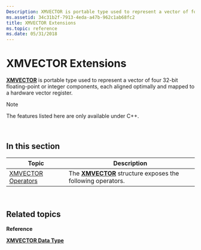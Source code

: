 ```yaml
---
Description: XMVECTOR is portable type used to represent a vector of four 32-bit floating-point or integer components, each aligned optimally and mapped to a hardware vector register.
ms.assetid: 34c31b2f-7913-4eda-a47b-962c1ab68fc2
title: XMVECTOR Extensions
ms.topic: reference
ms.date: 05/31/2018
---
```


# XMVECTOR Extensions

[**XMVECTOR**](xmvector-data-type.md) is portable type used to represent a vector of four 32-bit floating-point or integer components, each aligned optimally and mapped to a hardware vector register.

> [!Note]  
> The features listed here are only available under C++.

 

## In this section



| Topic                                                       | Description                                                                                      |
|-------------------------------------------------------------|--------------------------------------------------------------------------------------------------|
| [XMVECTOR Operators](ovw-xmvector-operators.md)<br/> | The [**XMVECTOR**](xmvector-data-type.md) structure exposes the following operators.<br/> |



 

## Related topics

<dl> <dt>

**Reference**
</dt> <dt>

[**XMVECTOR Data Type**](xmvector-data-type.md)
</dt> </dl>

 

 




